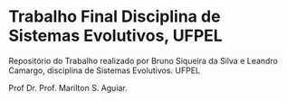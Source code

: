 # Trabalho Final Disciplina de Sistemas Evolutivos, UFPEL 
 
Repositório do Trabalho realizado por Bruno Siqueira da Silva e Leandro Camargo, disciplina de Sistemas Evolutivos. UFPEL

Prof Dr. Prof. Marilton S. Aguiar.
